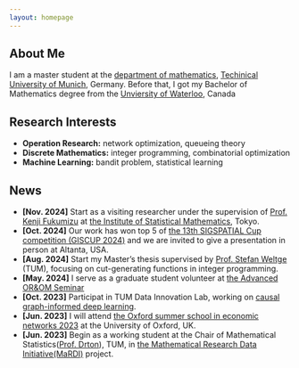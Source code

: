 ```yaml
---
layout: homepage
---
```


## About Me

I am a master student at the [department of mathematics](https://www.math.cit.tum.de/math/home/), [Techinical University of Munich](https://www.tum.de/en/), Germany. Before that, I got my Bachelor of Mathematics degree from the [Unviersity of Waterloo](https://uwaterloo.ca/), Canada

## Research Interests

- **Operation Research:** network optimization, queueing theory 
- **Discrete Mathematics:** integer programming, combinatorial optimization
- **Machine Learning:** bandit problem, statistical learning

## News

- **[Nov. 2024]** Start as a visiting researcher under the supervision of [Prof. Kenji Fukumizu](https://www.ism.ac.jp/~fukumizu/) at [the Institute of Statistical Mathematics](https://www.ism.ac.jp/index_e.html), Tokyo.
- **[Oct. 2024]** Our work has won top 5 of [the 13th SIGSPATIAL Cup competition (GISCUP 2024)](https://sigspatial2024.sigspatial.org/giscup/index.html) and we are invited to give a presentation in person at Altanta, USA.
- **[Aug. 2024]** Start my Master’s thesis supervised by [Prof. Stefan Weltge](https://www.professoren.tum.de/en/weltge-stefan) (TUM), focusing on cut-generating functions in integer programming.
- **[May. 2024]** I serve as a graduate student volunteer at [the Advanced OR&OM Seminar](https://seminarorom.github.io/)
- **[Oct. 2023]** Participat in TUM Data Innovation Lab, working on [causal graph-informed deep learning](https://www.mdsi.tum.de/en/di-lab/vergangene-projekte/ws23-tum-chair-for-computer-aided-medical-procedures-augmented-reality-and-oxford-causal-graph-informed-deep-learning/).
- **[Jun. 2023]** I will attend [the Oxford summer school in economic networks 2023](https://www.maths.ox.ac.uk/events/summer-schools/economic-networks) at the University of Oxford, UK.
- **[Jun. 2023]** Begin as a working student at the Chair of Mathematical Statistics([Prof. Drton](https://www.professoren.tum.de/en/drton-mathias)), TUM, in [the Mathematical Research Data Initiative(MaRDI)](https://www.mardi4nfdi.de/about/mission) project.


